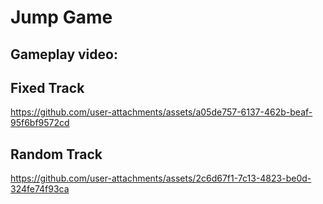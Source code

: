 # Jump Game

## Gameplay video:

## Fixed Track
https://github.com/user-attachments/assets/a05de757-6137-462b-beaf-95f6bf9572cd

## Random Track

https://github.com/user-attachments/assets/2c6d67f1-7c13-4823-be0d-324fe74f93ca

